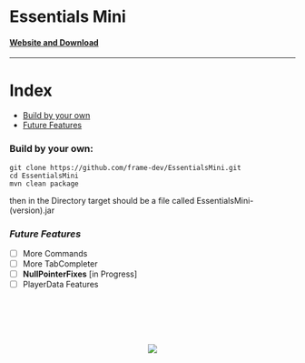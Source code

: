 # Essentials Mini
#### [Website and Download](https://framedev.stream/sites/downloads/essentialsmini)
___
# Index
- [Build by your own](#build-by-your-own)
- [Future Features](#future-features)

### Build by your own:
```
git clone https://github.com/frame-dev/EssentialsMini.git
cd EssentialsMini
mvn clean package
```

then in the Directory target should be a file called EssentialsMini-(version).jar

### ***Future Features***
- [ ] More Commands
- [ ] More TabCompleter
- [ ] **NullPointerFixes** [in Progress]
- [ ] PlayerData Features

<br><br><br><br>
<div style="text-align:center"><img src="https://framedev.stream/logo.jpg" /></div>